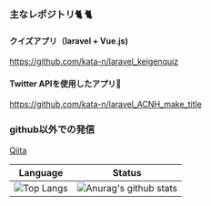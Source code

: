 ### 主なレポジトリ:cat2: :cat2:

#### クイズアプリ（laravel + Vue.js)

https://github.com/kata-n/laravel_keigenquiz

#### Twitter APIを使用したアプリ:deciduous_tree:

https://github.com/kata-n/laravel_ACNH_make_title

### github以外での発信

<a href="https://qiita.com/kata-n" target=”_blank”>Qiita</a>

|Language|Status|
|:---:|:---:|
|![Top Langs](https://github-readme-stats.vercel.app/api/top-langs/?username=kata-n&layout=compact)|![Anurag's github stats](https://github-readme-stats.vercel.app/api?username=kata-n)|


